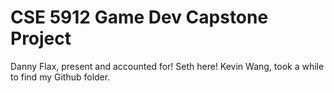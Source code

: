 # CSE 5912 Game Dev Capstone Project
Danny Flax, present and accounted for!
Seth here!
Kevin Wang, took a while to find my Github folder.
